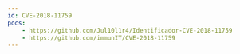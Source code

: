 ```yaml
---
id: CVE-2018-11759
pocs:
    - https://github.com/Jul10l1r4/Identificador-CVE-2018-11759
    - https://github.com/immunIT/CVE-2018-11759
---
```

